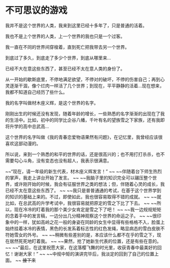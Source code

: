 # 不可思议的游戏

我并不是这个世界的人类，我来到这里已经十多年了，只是普通的活着。

我也不是上个世界的人类，上一个世界的我也只是一个过客。

我一直在不同的世界间穿梭着，直到死亡把我带去另一个世界。

到底过了多久，到底走了多少个世界，到底从哪里来...

已经不大在意这些东西了，甚至已经不太在意人类的身份了。

从一开始的歇斯底里，不停地满足欲望，不停对的破坏，不停的伤害自己；再到心灵逐渐干涸，像个烂肉一样活了几个世界；到现在，平平静静的活着...现在想来，我都不知道自己经历了些什么。


我的名字叫做材木座义辉，是这个世界的名字。

刚刚出生的时候还没有发现，随着年龄的增长，一些熟悉的名字渐渐的出现在了我的生活中。比如，初中的同学比企谷八幡，千叶有名的望族雪之下家族，还有我即将升学的高中总武高...

这个世界的名字叫做《我的青春恋爱物语果然有问题》，在记忆里，我曾经应该很喜欢这部动漫的。

所以说，来到一个熟悉的和平的世界的话，还是很高兴的；也不用打打杀杀，也不需要勾心斗角，没有变态也没有超人，我表示很满意。


~~“现在，请一年级的新生代表，材木座义辉发言！”
~~
~~伴随着台下师生热烈的掌声，我走上讲台开始了发言。
~~
~~我脑子里的知识完全可以碾压整个世界，或许刚开始的时候，我会有征服世界之类的想法；但，伴随着心灵的成长，我已经不太在意这些东西了。
~~
~~我只是普普通通的考试，在基于这个世界学到的知识的基础上来的。不过，即使如此，我也很容易取得不错的成就。
~~
~~就比如，在总武高的升学考试中，我很容易就把原定的雪之下比了下去。
~~
~~所以，现在冷冷的盯着我的那个美少女肯定是雪之下了吧！
~~
~~我一边规规矩矩的念着手中的发言稿，一边分出几分精神观察这个世界的命运之子。
~~
~~很印象中的一样，犹如高岭之花一般的身姿在同龄的女生中显得有些格格不入，脸蛋上始终挂着冰冷的表情，黑色的长发系着标志性的红色发绳，略显病态的雪白皮肤不符她雪女的外号。
~~
~~稍微有些差别的是，本应该什么都不在乎的雪之下，现在居然死死地盯着我。
~~
~~果然，抢了她新生代表的位置，还是有些在意的。
~~
~~“最后，在这里祝愿大家，在这落樱飞舞的时光里，收获青春中最美好的回忆！谢谢大家！”
~~
~~中规中矩的演讲完毕后，我淡定的回到了自己的位置上面。
~~
~~接下来~~

